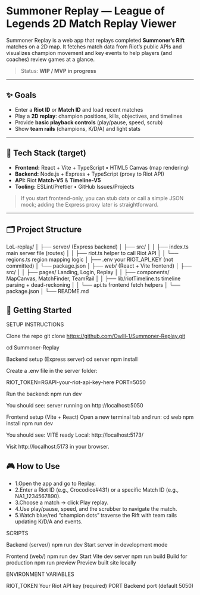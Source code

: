 # Summoner Replay — League of Legends 2D Match Replay Viewer

Summoner Replay is a web app that replays completed **Summoner’s Rift** matches on a 2D map. It fetches match data from Riot’s public APIs and visualizes champion movement and key events to help players (and coaches) review games at a glance.

> Status: **WIP / MVP in progress**

---

## ✨ Goals

- Enter a **Riot ID** or **Match ID** and load recent matches
- Play a **2D replay**: champion positions, kills, objectives, and timelines
- Provide **basic playback controls** (play/pause, speed, scrub)
- Show **team rails** (champions, K/D/A) and light stats

---

## 🧰 Tech Stack (target)

- **Frontend:** React + Vite + TypeScript • HTML5 Canvas (map rendering)
- **Backend:** Node.js + Express + TypeScript (proxy to Riot API)
- **API:** Riot **Match-V5** & **Timeline-V5**
- **Tooling:** ESLint/Prettier • GitHub Issues/Projects

> If you start frontend-only, you can stub data or call a simple JSON mock; adding the Express proxy later is straightforward.

---

## 🗂️ Project Structure


LoL-replay/
│
├── server/ (Express backend)
│ ├── src/
│ │ ├── index.ts main server file (routes)
│ │ ├── riot.ts helper to call Riot API
│ │ └── regions.ts region mapping logic
│ ├── .env your RIOT_API_KEY (not committed)
│ └── package.json
│
├── web/ (React + Vite frontend)
│ ├── src/
│ │ ├── pages/ Landing, Login, Replay
│ │ ├── components/ MapCanvas, MatchFinder, TeamRail
│ │ ├── lib/riotTimeline.ts timeline parsing + dead-reckoning
│ │ └── api.ts frontend fetch helpers
│ └── package.json
│
└── README.md

## 🚀 Getting Started
SETUP INSTRUCTIONS

Clone the repo
git clone https://github.com/Owlll-1/Summoner-Replay.git

cd Summoner-Replay

Backend setup (Express server)
cd server
npm install

Create a .env file in the server folder:

RIOT_TOKEN=RGAPI-your-riot-api-key-here
PORT=5050

Run the backend:
npm run dev

You should see:
server running on http://localhost:5050

Frontend setup (Vite + React)
Open a new terminal tab and run:
cd web
npm install
npm run dev

You should see:
VITE ready
Local: http://localhost:5173/

Visit http://localhost:5173
 in your browser.

## 🎮 How to Use

- 1.Open the app and go to Replay.
- 2.Enter a Riot ID (e.g., Crocodice#431) or a specific Match ID (e.g., NA1_1234567890).
- 3.Choose a match → click Play replay.
- 4.Use play/pause, speed, and the scrubber to navigate the match.
- 5.Watch blue/red “champion dots” traverse the Rift with team rails updating K/D/A and events.

SCRIPTS

Backend (server/)
npm run dev Start server in development mode

Frontend (web/)
npm run dev Start Vite dev server
npm run build Build for production
npm run preview Preview built site locally

ENVIRONMENT VARIABLES

RIOT_TOKEN Your Riot API key (required)
PORT Backend port (default 5050)
